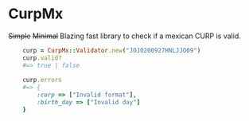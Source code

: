# CurpMx

~~Simple~~ ~~Minimal~~ Blazing fast library to check if a mexican CURP is valid.

```ruby
    curp = CurpMx::Validator.new("JOJO200927HNLJJO09")
    curp.valid?
    #=> true | false
    
    curp.errors
    #=> {
        :curp => ["Invalid format"],
        :birth_day => ["Invalid day"]
    }
    
```